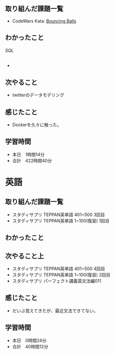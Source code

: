 ## 取り組んだ課題一覧
- CodeWars Kata: [Bouncing Balls](https://www.codewars.com/kata/5544c7a5cb454edb3c000047/train/ruby)
## わかったこと
###### SQL
- 
## 次やること
- twitterのデータモデリング
## 感じたこと
- Dockerを久々に触った。
## 学習時間
- 本日　1時間14分
- 合計　422時間40分


# 英語
## 取り組んだ課題一覧
- スタディサプリ TEPPAN英単語 401~500 3回目
- スタディサプリ TEPPAN英単語 1~100(復習) 1回目
## わかったこと
## 次やること上
- スタディサプリ TEPPAN英単語 401~500 4回目
- スタディサプリ TEPPAN英単語 1~100(復習) 2回目
- スタディサプリ パーフェクト講義英文法編011
## 感じたこと
- だいぶ覚えてきたが、最近文法できてない。
## 学習時間
- 本日　0時間24分
- 合計　40時間12分